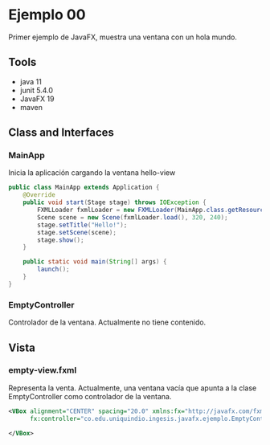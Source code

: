 # Ejemplo 00
Primer ejemplo de JavaFX, muestra una ventana con un hola mundo.

## Tools

- java 11
- junit 5.4.0
- JavaFX 19
- maven


## Class and Interfaces

### MainApp
Inicia la aplicación cargando la ventana hello-view

```java
public class MainApp extends Application {
    @Override
    public void start(Stage stage) throws IOException {
        FXMLLoader fxmlLoader = new FXMLLoader(MainApp.class.getResource("empty-view.fxml"));
        Scene scene = new Scene(fxmlLoader.load(), 320, 240);
        stage.setTitle("Hello!");
        stage.setScene(scene);
        stage.show();
    }

    public static void main(String[] args) {
        launch();
    }
}
```


### EmptyController
Controlador de la ventana. Actualmente no tiene contenido. 

## Vista

### empty-view.fxml
Representa la venta. Actualmente, una ventana vacía que apunta a la clase EmptyController como controlador de la ventana.

```xml
<VBox alignment="CENTER" spacing="20.0" xmlns:fx="http://javafx.com/fxml"
      fx:controller="co.edu.uniquindio.ingesis.javafx.ejemplo.EmptyController">

</VBox>
```
